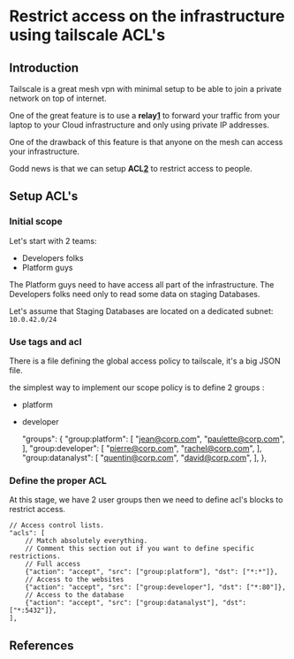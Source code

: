 # Restrict access on the infrastructure using tailscale ACL's

## Introduction

Tailscale is a great mesh vpn with minimal setup to be able to join a private
network on top of internet.

One of the great feature is to use a **relay[1]** to forward your traffic from
your laptop to your Cloud infrastructure and only using private IP
addresses.

One of the drawback of this feature is that anyone on the mesh can access your
infrastructure.

Godd news is that we can setup **ACL[2]** to restrict access to people.

## Setup ACL's
### Initial scope

Let's start with 2 teams: 
- Developers folks
- Platform guys

The Platform guys need to have access all part of the infrastructure.
The Developers folks need only to read some data on staging Databases.

Let's assume that Staging Databases are located on a dedicated subnet:
`10.0.42.0/24`

### Use tags and acl

There is a file defining the global access policy to tailscale, it's a big JSON
file.

the simplest way to implement our scope policy is to define 2 groups : 

- platform
- developer

	"groups": {
			"group:platform": [
				"jean@corp.com",
				"paulette@corp.com",
			],
			"group:developer": [
				"pierre@corp.com",
				"rachel@corp.com",
			],
			"group:datanalyst": [
				"quentin@corp.com",
				"david@corp.com",
			],
		},

### Define the proper ACL

At this stage, we have 2 user groups then we need to define acl's blocks to
restrict access.

	// Access control lists.
	"acls": [
		// Match absolutely everything.
		// Comment this section out if you want to define specific restrictions.
		// Full access
		{"action": "accept", "src": ["group:platform"], "dst": ["*:*"]},
		// Access to the websites
		{"action": "accept", "src": ["group:developer"], "dst": ["*:80"]},
		// Access to the database 
		{"action": "accept", "src": ["group:datanalyst"], "dst": ["*:5432"]},
	],

## References

[1]: <https://tailscale.com/kb/1021/install-aws/>

[2]: <https://tailscale.com/kb/1068/acl-tags/>
